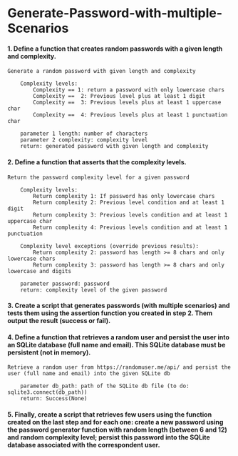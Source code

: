 # Generate-Password-with-multiple-Scenarios

#### 1. Define a function that creates random passwords with a given length and complexity. 
``` 
Generate a random password with given length and complexity

    Complexity levels:
        Complexity == 1: return a password with only lowercase chars
        Complexity ==  2: Previous level plus at least 1 digit
        Complexity ==  3: Previous levels plus at least 1 uppercase char
        Complexity ==  4: Previous levels plus at least 1 punctuation char

    parameter 1 length: number of characters
    parameter 2 complexity: complexity level
    return: generated password with given length and complexity
```
#### 2. Define a function that asserts that the complexity levels. 
```
Return the password complexity level for a given password

    Complexity levels:
        Return complexity 1: If password has only lowercase chars
        Return complexity 2: Previous level condition and at least 1 digit
        Return complexity 3: Previous levels condition and at least 1 uppercase char
        Return complexity 4: Previous levels condition and at least 1 punctuation

    Complexity level exceptions (override previous results):
        Return complexity 2: password has length >= 8 chars and only lowercase chars
        Return complexity 3: password has length >= 8 chars and only lowercase and digits

    parameter password: password
    return: complexity level of the given password
```
#### 3. Create a script that generates passwords (with multiple scenarios) and tests them using the assertion function you created in step 2. Them output the result (success or fail).

#### 4. Define a function that retrieves a random user and persist the user into an SQLite database (full name and email). This SQLite database must be persistent (not in memory). 
```
Retrieve a random user from https://randomuser.me/api/ and persist the user (full name and email) into the given SQLite db

    parameter db_path: path of the SQLite db file (to do: sqlite3.connect(db_path))
    return: Success(None)
```

#### 5. Finally, create a script that retrieves few users using the function created on the last step and for each one: create a new password using the password generator function with random length (between 6 and 12) and random complexity level; persist this password into the SQLite database associated with the correspondent user.

